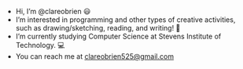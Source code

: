- Hi, I’m @clareobrien 😃
- I’m interested in programming and other types of creative activities, such as drawing/sketching, reading, and writing! 📖
- I’m currently studying Computer Science at Stevens Institute of Technology. 💻
- You can reach me at clareobrien525@gmail.com
<!---
clareobrien/clareobrien is a ✨ special ✨ repository because its `README.md` (this file) appears on your GitHub profile.
You can click the Preview link to take a look at your changes.
--->
